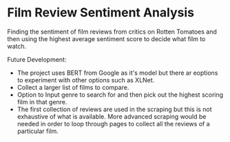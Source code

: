 # Film Review Sentiment Analysis
Finding the sentiment of film reviews from critics on Rotten Tomatoes and then using the highest average sentiment score to decide what film to watch. 

Future Development: 
 - The project uses BERT from Google as it's model but there ar eoptions to experiment with other options such as XLNet.
 - Collect a larger list of films to compare.
 - Option to Input genre to search for and then pick out the highest scoring film in that genre.
 - The first collection of reviews are used in the scraping but this is not exhaustive of what is available. More advanced scraping would be needed in order to loop through pages to collect all the reviews of a particular film.  
